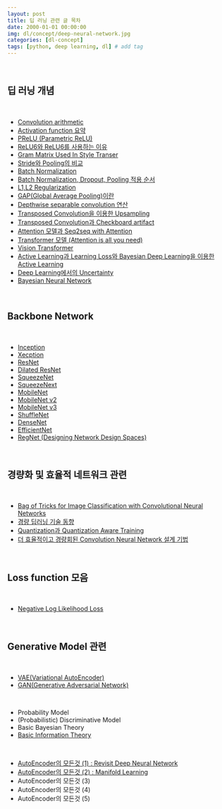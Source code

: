 ```yaml
---
layout: post
title: 딥 러닝 관련 글 목차
date: 2000-01-01 00:00:00
img: dl/concept/deep-neural-network.jpg
categories: [dl-concept] 
tags: [python, deep learning, dl] # add tag
---
```


<br>

## **딥 러닝 개념**

<br>

- [Convolution arithmetic](https://gaussian37.github.io/dl-concept-covolution_operation/)
- [Activation function 요약](https://gaussian37.github.io/dl-concept-activation_functions/)
- [PReLU (Parametric ReLU)](https://gaussian37.github.io/dl-concept-prelu/)
- [ReLU6와 ReLU6를 사용하는 이유](https://gaussian37.github.io/dl-concept-relu6/)
- [Gram Matrix Used In Style Transer](https://gaussian37.github.io/dl-concept-grammatrix/)
- [Stride와 Pooling의 비교](https://gaussian37.github.io/dl-concept-stride_vs_pooling/)
- [Batch Normalization](https://gaussian37.github.io/dl-concept-batchnorm)
- [Batch Normalization, Dropout, Pooling 적용 순서](https://gaussian37.github.io/dl-concept-order_of_regularization_term/)
- [L1,L2 Regularization](https://gaussian37.github.io/dl-concept-regularization)
- [GAP(Global Average Pooling)이란](https://gaussian37.github.io/dl-concept-global_average_pooling/)
- [Depthwise separable convolution 연산](https://gaussian37.github.io/dl-concept-dwsconv/)
- [Transposed Convolution을 이용한 Upsampling](https://gaussian37.github.io/dl-concept-transposed_convolution/)
- [Transposed Convolution과 Checkboard artifact](https://gaussian37.github.io/dl-concept-checkboard_artifact/)
- [Attention 모델과 Seq2seq with Attention](https://gaussian37.github.io/dl-concept-attention/)
- [Transformer 모델 (Attention is all you need)](https://gaussian37.github.io/dl-concept-transformer/)
- [Vision Transformer](https://gaussian37.github.io/dl-concept-vit/)
- [Active Learning과 Learning Loss와 Bayesian Deep Learning을 이용한 Active Learning](https://gaussian37.github.io/dl-concept-active_learning/)
- [Deep Learning에서의 Uncertainty](https://gaussian37.github.io/dl-concept-uncertainty_in_deep_learning/)
- [Bayesian Neural Network](https://gaussian37.github.io/dl-concept-bayesian_neural_network/)

<br>

## **Backbone Network**

<br>

- [Inception](https://gaussian37.github.io/dl-concept-inception/)
- [Xecption](https://gaussian37.github.io/dl-concept-xception/)
- [ResNet](https://gaussian37.github.io/dl-concept-resnet/)
- [Dilated ResNet](https://gaussian37.github.io/dl-concept-dilated_residual_network/)
- [SqueezeNet](https://gaussian37.github.io/dl-concept-squeezenet/)
- [SqueezeNext](https://gaussian37.github.io/dl-concept-squeezenext/)
- [MobileNet](https://gaussian37.github.io/dl-concept-mobilenet/)
- [MobileNet v2](https://gaussian37.github.io/dl-concept-mobilenet_v2/)
- [MobileNet v3](https://gaussian37.github.io/dl-concept-mobilenet_v3/)
- [ShuffleNet](https://gaussian37.github.io/dl-concept-shufflenet/)
- [DenseNet](https://gaussian37.github.io/dl-concept-densenet/)
- [EfficientNet](https://gaussian37.github.io/dl-concept-efficientnet/)
- [RegNet (Designing Network Design Spaces)](https://gaussian37.github.io/dl-concept-regnet/)

<br>

## **경량화 및 효율적 네트워크 관련**

<br>

- [Bag of Tricks for Image Classification with Convolutional Neural Networks](https://gaussian37.github.io/dl-concept-bag_of_tricks_for_image_classification/)
- [경량 딥러닝 기술 동향](https://gaussian37.github.io/dl-concept-light_weight_dl/)
- [Quantization과 Quantization Aware Training](https://gaussian37.github.io/dl-concept-quantization/)
- [더 효율적이고 경량회된 Convolution Neural Network 설계 기법]()

<br>

## **Loss function 모음**

<br>

- [Negative Log Likelihood Loss](https://gaussian37.github.io/dl-concept-nll_loss/)

<br>

## **Generative Model 관련**

<br>

- [VAE(Variational AutoEncoder)](https://gaussian37.github.io/dl-concept-vae/)
- [GAN(Generative Adversarial Network)](https://gaussian37.github.io/dl-concept-gan/)

<br>

- Probability Model
- (Probabilistic) Discriminative Model
- Basic Bayesian Theory
- [Basic Information Theory](https://gaussian37.github.io/gan-concept-information_theory/)

<br>

- [AutoEncoder의 모든것 (1) : Revisit Deep Neural Network](https://gaussian37.github.io/dl-concept-autoencoder1/)
- [AutoEncoder의 모든것 (2) : Manifold Learning](https://gaussian37.github.io/dl-concept-autoencoder2/)
- AutoEncoder의 모든것 (3)
- AutoEncoder의 모든것 (4)
- AutoEncoder의 모든것 (5)

<br>